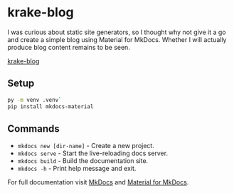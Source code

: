 # krake-blog

I was curious about static site generators, so I thought why not give it a go and create a simple blog using Material for MkDocs.
Whether I will actually produce blog content remains to be seen.

[krake-blog](https://krake747.github.io/krake-blog/)

## Setup

```bash
py -m venv .venv`
pip install mkdocs-material
```

## Commands

* `mkdocs new [dir-name]` - Create a new project.
* `mkdocs serve` - Start the live-reloading docs server.
* `mkdocs build` - Build the documentation site.
* `mkdocs -h` - Print help message and exit.

For full documentation visit [MkDocs](https://www.mkdocs.org) and [Material for MkDocs](https://squidfunk.github.io/mkdocs-material/).
